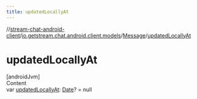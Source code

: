 ```yaml
---
title: updatedLocallyAt
---
```

//[stream-chat-android-client](../../../index.md)/[io.getstream.chat.android.client.models](../index.md)/[Message](index.md)/[updatedLocallyAt](updatedLocallyAt.md)



# updatedLocallyAt  
[androidJvm]  
Content  
var [updatedLocallyAt](updatedLocallyAt.md): [Date](https://developer.android.com/reference/kotlin/java/util/Date.html)? = null  



